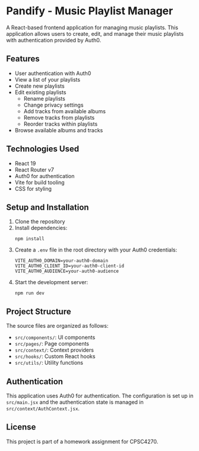 # Pandify - Music Playlist Manager

A React-based frontend application for managing music playlists. This application allows users to create, edit, and manage their music playlists with authentication provided by Auth0.

## Features

- User authentication with Auth0
- View a list of your playlists
- Create new playlists
- Edit existing playlists
  - Rename playlists
  - Change privacy settings
  - Add tracks from available albums
  - Remove tracks from playlists
  - Reorder tracks within playlists
- Browse available albums and tracks

## Technologies Used

- React 19
- React Router v7
- Auth0 for authentication
- Vite for build tooling
- CSS for styling

## Setup and Installation

1. Clone the repository
2. Install dependencies:
   ```
   npm install
   ```
3. Create a `.env` file in the root directory with your Auth0 credentials:
   ```
   VITE_AUTH0_DOMAIN=your-auth0-domain
   VITE_AUTH0_CLIENT_ID=your-auth0-client-id
   VITE_AUTH0_AUDIENCE=your-auth0-audience
   ```
4. Start the development server:
   ```
   npm run dev
   ```

## Project Structure

The source files are organized as follows:
- `src/components/`: UI components
- `src/pages/`: Page components
- `src/context/`: Context providers
- `src/hooks/`: Custom React hooks
- `src/utils/`: Utility functions

## Authentication

This application uses Auth0 for authentication. The configuration is set up in `src/main.jsx` and the authentication state is managed in `src/context/AuthContext.jsx`.

## License

This project is part of a homework assignment for CPSC4270.